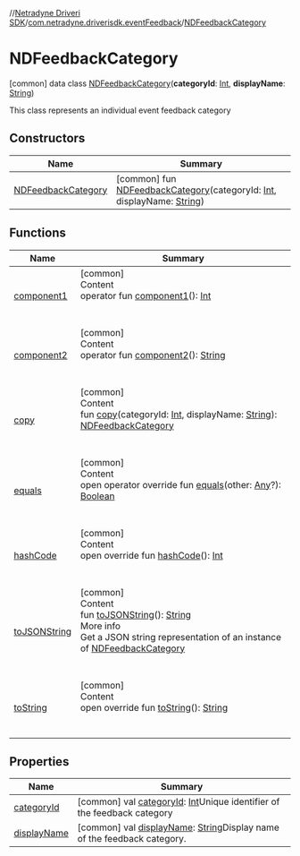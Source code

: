 //[Netradyne Driveri SDK](../../index.md)/[com.netradyne.driverisdk.eventFeedback](../index.md)/[NDFeedbackCategory](index.md)



# NDFeedbackCategory  
 [common] data class [NDFeedbackCategory](index.md)(**categoryId**: [Int](https://kotlinlang.org/api/latest/jvm/stdlib/kotlin/-int/index.html), **displayName**: [String](https://kotlinlang.org/api/latest/jvm/stdlib/kotlin/-string/index.html))

This class represents an individual event feedback category

   


## Constructors  
  
|  Name|  Summary| 
|---|---|
| <a name="com.netradyne.driverisdk.eventFeedback/NDFeedbackCategory/NDFeedbackCategory/#kotlin.Int#kotlin.String/PointingToDeclaration/"></a>[NDFeedbackCategory](-n-d-feedback-category.md)| <a name="com.netradyne.driverisdk.eventFeedback/NDFeedbackCategory/NDFeedbackCategory/#kotlin.Int#kotlin.String/PointingToDeclaration/"></a> [common] fun [NDFeedbackCategory](-n-d-feedback-category.md)(categoryId: [Int](https://kotlinlang.org/api/latest/jvm/stdlib/kotlin/-int/index.html), displayName: [String](https://kotlinlang.org/api/latest/jvm/stdlib/kotlin/-string/index.html))   <br>


## Functions  
  
|  Name|  Summary| 
|---|---|
| <a name="com.netradyne.driverisdk.eventFeedback/NDFeedbackCategory/component1/#/PointingToDeclaration/"></a>[component1](component1.md)| <a name="com.netradyne.driverisdk.eventFeedback/NDFeedbackCategory/component1/#/PointingToDeclaration/"></a>[common]  <br>Content  <br>operator fun [component1](component1.md)(): [Int](https://kotlinlang.org/api/latest/jvm/stdlib/kotlin/-int/index.html)  <br><br><br>
| <a name="com.netradyne.driverisdk.eventFeedback/NDFeedbackCategory/component2/#/PointingToDeclaration/"></a>[component2](component2.md)| <a name="com.netradyne.driverisdk.eventFeedback/NDFeedbackCategory/component2/#/PointingToDeclaration/"></a>[common]  <br>Content  <br>operator fun [component2](component2.md)(): [String](https://kotlinlang.org/api/latest/jvm/stdlib/kotlin/-string/index.html)  <br><br><br>
| <a name="com.netradyne.driverisdk.eventFeedback/NDFeedbackCategory/copy/#kotlin.Int#kotlin.String/PointingToDeclaration/"></a>[copy](copy.md)| <a name="com.netradyne.driverisdk.eventFeedback/NDFeedbackCategory/copy/#kotlin.Int#kotlin.String/PointingToDeclaration/"></a>[common]  <br>Content  <br>fun [copy](copy.md)(categoryId: [Int](https://kotlinlang.org/api/latest/jvm/stdlib/kotlin/-int/index.html), displayName: [String](https://kotlinlang.org/api/latest/jvm/stdlib/kotlin/-string/index.html)): [NDFeedbackCategory](index.md)  <br><br><br>
| <a name="kotlin/Any/equals/#kotlin.Any?/PointingToDeclaration/"></a>[equals](../../com.netradyne.driverisdk.video/-n-d-video-a-p-i/index.md#%5Bkotlin%2FAny%2Fequals%2F%23kotlin.Any%3F%2FPointingToDeclaration%2F%5D%2FFunctions%2F106651406)| <a name="kotlin/Any/equals/#kotlin.Any?/PointingToDeclaration/"></a>[common]  <br>Content  <br>open operator override fun [equals](../../com.netradyne.driverisdk.video/-n-d-video-a-p-i/index.md#%5Bkotlin%2FAny%2Fequals%2F%23kotlin.Any%3F%2FPointingToDeclaration%2F%5D%2FFunctions%2F106651406)(other: [Any](https://kotlinlang.org/api/latest/jvm/stdlib/kotlin/-any/index.html)?): [Boolean](https://kotlinlang.org/api/latest/jvm/stdlib/kotlin/-boolean/index.html)  <br><br><br>
| <a name="kotlin/Any/hashCode/#/PointingToDeclaration/"></a>[hashCode](../../com.netradyne.driverisdk.video/-n-d-video-a-p-i/index.md#%5Bkotlin%2FAny%2FhashCode%2F%23%2FPointingToDeclaration%2F%5D%2FFunctions%2F106651406)| <a name="kotlin/Any/hashCode/#/PointingToDeclaration/"></a>[common]  <br>Content  <br>open override fun [hashCode](../../com.netradyne.driverisdk.video/-n-d-video-a-p-i/index.md#%5Bkotlin%2FAny%2FhashCode%2F%23%2FPointingToDeclaration%2F%5D%2FFunctions%2F106651406)(): [Int](https://kotlinlang.org/api/latest/jvm/stdlib/kotlin/-int/index.html)  <br><br><br>
| <a name="com.netradyne.driverisdk.eventFeedback/NDFeedbackCategory/toJSONString/#/PointingToDeclaration/"></a>[toJSONString](to-j-s-o-n-string.md)| <a name="com.netradyne.driverisdk.eventFeedback/NDFeedbackCategory/toJSONString/#/PointingToDeclaration/"></a>[common]  <br>Content  <br>fun [toJSONString](to-j-s-o-n-string.md)(): [String](https://kotlinlang.org/api/latest/jvm/stdlib/kotlin/-string/index.html)  <br>More info  <br>Get a JSON string representation of an instance of [NDFeedbackCategory](index.md)  <br><br><br>
| <a name="kotlin/Any/toString/#/PointingToDeclaration/"></a>[toString](../../com.netradyne.driverisdk.video/-n-d-video-a-p-i/index.md#%5Bkotlin%2FAny%2FtoString%2F%23%2FPointingToDeclaration%2F%5D%2FFunctions%2F106651406)| <a name="kotlin/Any/toString/#/PointingToDeclaration/"></a>[common]  <br>Content  <br>open override fun [toString](../../com.netradyne.driverisdk.video/-n-d-video-a-p-i/index.md#%5Bkotlin%2FAny%2FtoString%2F%23%2FPointingToDeclaration%2F%5D%2FFunctions%2F106651406)(): [String](https://kotlinlang.org/api/latest/jvm/stdlib/kotlin/-string/index.html)  <br><br><br>


## Properties  
  
|  Name|  Summary| 
|---|---|
| <a name="com.netradyne.driverisdk.eventFeedback/NDFeedbackCategory/categoryId/#/PointingToDeclaration/"></a>[categoryId](category-id.md)| <a name="com.netradyne.driverisdk.eventFeedback/NDFeedbackCategory/categoryId/#/PointingToDeclaration/"></a> [common] val [categoryId](category-id.md): [Int](https://kotlinlang.org/api/latest/jvm/stdlib/kotlin/-int/index.html)Unique identifier of the feedback category   <br>
| <a name="com.netradyne.driverisdk.eventFeedback/NDFeedbackCategory/displayName/#/PointingToDeclaration/"></a>[displayName](display-name.md)| <a name="com.netradyne.driverisdk.eventFeedback/NDFeedbackCategory/displayName/#/PointingToDeclaration/"></a> [common] val [displayName](display-name.md): [String](https://kotlinlang.org/api/latest/jvm/stdlib/kotlin/-string/index.html)Display name of the feedback category.   <br>

